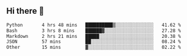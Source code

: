 ## Hi there 👋

<!--START_SECTION:waka-->

```txt
Python       4 hrs 48 mins   ██████████▒░░░░░░░░░░░░░░   41.62 %
Bash         3 hrs 8 mins    ██████▓░░░░░░░░░░░░░░░░░░   27.28 %
Markdown     2 hrs 21 mins   █████░░░░░░░░░░░░░░░░░░░░   20.38 %
JSON         57 mins         ██░░░░░░░░░░░░░░░░░░░░░░░   08.24 %
Other        15 mins         ▓░░░░░░░░░░░░░░░░░░░░░░░░   02.22 %
```

<!--END_SECTION:waka-->

<!--
**OliverShang/OliverShang** is a ✨ _special_ ✨ repository because its `README.md` (this file) appears on your GitHub profile.

Here are some ideas to get you started:

- 🔭 I’m currently working on ...
- 🌱 I’m currently learning ...
- 👯 I’m looking to collaborate on ...
- 🤔 I’m looking for help with ...
- 💬 Ask me about ...
- 📫 How to reach me: ...
- 😄 Pronouns: ...
- ⚡ Fun fact: ...
-->
